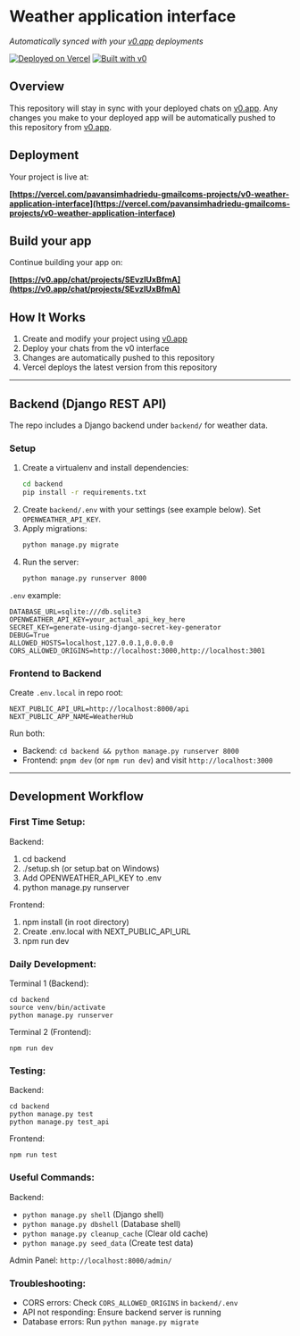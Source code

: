 # Weather application interface

*Automatically synced with your [v0.app](https://v0.app) deployments*

[![Deployed on Vercel](https://img.shields.io/badge/Deployed%20on-Vercel-black?style=for-the-badge&logo=vercel)](https://vercel.com/pavansimhadriedu-gmailcoms-projects/v0-weather-application-interface)
[![Built with v0](https://img.shields.io/badge/Built%20with-v0.app-black?style=for-the-badge)](https://v0.app/chat/projects/SEvzlUxBfmA)

## Overview

This repository will stay in sync with your deployed chats on [v0.app](https://v0.app).
Any changes you make to your deployed app will be automatically pushed to this repository from [v0.app](https://v0.app).

## Deployment

Your project is live at:

**[https://vercel.com/pavansimhadriedu-gmailcoms-projects/v0-weather-application-interface](https://vercel.com/pavansimhadriedu-gmailcoms-projects/v0-weather-application-interface)**

## Build your app

Continue building your app on:

**[https://v0.app/chat/projects/SEvzlUxBfmA](https://v0.app/chat/projects/SEvzlUxBfmA)**

## How It Works

1. Create and modify your project using [v0.app](https://v0.app)
2. Deploy your chats from the v0 interface
3. Changes are automatically pushed to this repository
4. Vercel deploys the latest version from this repository

---

## Backend (Django REST API)

The repo includes a Django backend under `backend/` for weather data.

### Setup
1. Create a virtualenv and install dependencies:
   ```bash
   cd backend
   pip install -r requirements.txt
   ```
2. Create `backend/.env` with your settings (see example below). Set `OPENWEATHER_API_KEY`.
3. Apply migrations:
   ```bash
   python manage.py migrate
   ```
4. Run the server:
   ```bash
   python manage.py runserver 8000
   ```

`.env` example:
```
DATABASE_URL=sqlite:///db.sqlite3
OPENWEATHER_API_KEY=your_actual_api_key_here
SECRET_KEY=generate-using-django-secret-key-generator
DEBUG=True
ALLOWED_HOSTS=localhost,127.0.0.1,0.0.0.0
CORS_ALLOWED_ORIGINS=http://localhost:3000,http://localhost:3001
```

### Frontend to Backend
Create `.env.local` in repo root:
```
NEXT_PUBLIC_API_URL=http://localhost:8000/api
NEXT_PUBLIC_APP_NAME=WeatherHub
```

Run both:
- Backend: `cd backend && python manage.py runserver 8000`
- Frontend: `pnpm dev` (or `npm run dev`) and visit `http://localhost:3000`

---

## Development Workflow

### First Time Setup:

Backend:
1. cd backend
2. ./setup.sh (or setup.bat on Windows)
3. Add OPENWEATHER_API_KEY to .env
4. python manage.py runserver

Frontend:
1. npm install (in root directory)
2. Create .env.local with NEXT_PUBLIC_API_URL
3. npm run dev

### Daily Development:

Terminal 1 (Backend):
```
cd backend
source venv/bin/activate
python manage.py runserver
```

Terminal 2 (Frontend):
```
npm run dev
```

### Testing:

Backend:
```
cd backend
python manage.py test
python manage.py test_api
```

Frontend:
```
npm run test
```

### Useful Commands:

Backend:
- `python manage.py shell` (Django shell)
- `python manage.py dbshell` (Database shell)
- `python manage.py cleanup_cache` (Clear old cache)
- `python manage.py seed_data` (Create test data)

Admin Panel: `http://localhost:8000/admin/`

### Troubleshooting:

- CORS errors: Check `CORS_ALLOWED_ORIGINS` in `backend/.env`
- API not responding: Ensure backend server is running
- Database errors: Run `python manage.py migrate`